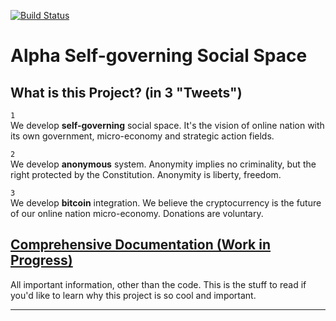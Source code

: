 [![Build Status](https://travis-ci.org/alpha-social-club/alpha-social-development.svg)](https://travis-ci.org/alpha-social-club/alpha-social-development)

# Alpha Self-governing Social Space
<!--
* <a href="http://www.alphasocial.club" target="_blank">www.alphasocial.club</a> (blog only, for now). Login: `admin / Alpha.Omega`
-->

## What is this Project? (in 3 "Tweets")
`1`  
We develop **self-governing** social space. It's the vision of online nation with its own government, micro-economy and strategic action fields.  
  
`2`  
We develop **anonymous** system. Anonymity implies no criminality, but the right protected by the Constitution. Anonymity is liberty, freedom.  
  
`3`  
We develop **bitcoin** integration. We believe the cryptocurrency is the future of our online nation micro-economy. Donations are voluntary.

## [Comprehensive Documentation (Work in Progress)](Documentation)  
All important information, other than the code. This is the stuff to read if you'd like to learn why this project is so cool and important.   
<hr>


